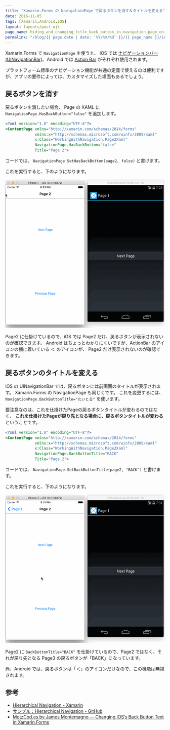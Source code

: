 ```yaml
---
title: "Xamarin.Forms の NavigationPage で戻るボタンを消す＆タイトルを変える"
date: 2016-11-05
tags: [Xamarin,Android,iOS]
layout: layouts/post.njk
page_name: hiding_and_changing_title_back_button_in_navigation_page_on_xamarin_forms
permalink: "/blog/{{ page.date | date: '%Y/%m/%d' }}/{{ page_name }}/index.html"
---
```

Xamarin.Forms で ``NavigationPage`` を使うと、 iOS では [ナビゲーションバー(UINavigationBar)](https://developer.apple.com/jp/documentation/UserExperience/Conceptual/MobileHIG/Bars/Bars.html#//apple_ref/doc/uid/TP40006556-CH12-SW3)、Android では [Action Bar](https://developer.android.com/design/patterns/actionbar.html) がそれぞれ使用されます。

<!--more-->

プラットフォーム標準のナビゲーション機能が共通の定義で使えるのは便利ですが、アプリの要件によっては、カスタマイズした場面もあるでしょう。

## 戻るボタンを消す

戻るボタンを消したい場合、 Page の XAML に ``NavigationPage.HasBackButton="false"`` を追加します。

```xml
<?xml version="1.0" encoding="UTF-8"?>
<ContentPage xmlns="http://xamarin.com/schemas/2014/forms" 
			 xmlns:x="http://schemas.microsoft.com/winfx/2009/xaml" 
			 x:Class="WorkingWithNavigation.Page2Xaml"
			 NavigationPage.HasBackButton="false"
			 Title="Page 2">
```

コードでは、 ``NavigationPage.SetHasBackButton(page2, false)`` と書けます。

これを実行すると、下のようになります。

![](/img/posts/customize_back_button_in_Xamarin_forms_01.gif)

Page2 に仕掛けているので、iOS では Page2 だけ、戻るボタンが表示されないのが確認できます。
Android はちょっとわかりにくいですが、ActionBar のアイコンの横に着いている ＜ のアイコンが、 Page2 だけ表示されないのが確認できます。


## 戻るボタンのタイトルを変える

iOS の UINavigationBar では、戻るボタンには前画面のタイトルが表示されます。
Xamarin.Forms の NavigationPage も同じくです。
これを変更するには、 ``NavigationPage.BackButtonTitle="たいとる"`` を使います。

要注意なのは、これを仕掛けたPageの戻るボタンタイトルが変わるのではなく、 **これを仕掛けたPageが戻り先となる場合に、戻るボタンタイトルが変わる** ということです。

```xml
<?xml version="1.0" encoding="UTF-8"?>
<ContentPage xmlns="http://xamarin.com/schemas/2014/forms" 
			 xmlns:x="http://schemas.microsoft.com/winfx/2009/xaml" 
			 x:Class="WorkingWithNavigation.Page2Xaml"
			 NavigationPage.BackButtonTitle="BACK"
			 Title="Page 2">
```

コードでは、 ``NavigationPage.SetBackButtonTitle(page2, "BACK")`` と書けます。

これを実行すると、下のようになります。

![](/img/posts/customize_back_button_in_Xamarin_forms_02.gif)

Page2 に ``BackButtonTitle="BACK"`` を仕掛けているので、Page2 ではなく、それが戻り先となる Page3 の戻るボタンが「BACK」になっています。

尚、Android では、戻るボタンは「＜」のアイコンだけなので、この機能は無視されます。

## 参考

* [Hierarchical Navigation - Xamarin](https://developer.xamarin.com/guides/xamarin-forms/user-interface/navigation/hierarchical/)
* [サンプル：Hierarchical Navigation - GitHub](https://github.com/xamarin/xamarin-forms-samples/tree/master/Navigation/Hierarchical)
* [MotzCod.es by James Montemagno — Changing iOS’s Back Button Text in Xamarin.Forms](http://motzcod.es/post/136765476207/changing-ioss-back-button-text-in-xamarinforms)
